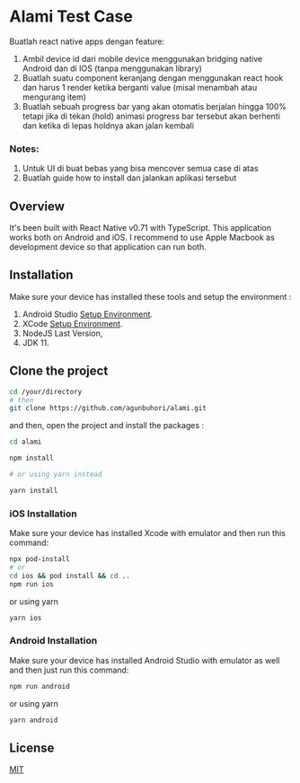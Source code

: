 # Alami Test Case

Buatlah react native apps dengan feature:

1. Ambil device id dari mobile device menggunakan bridging native Android dan di IOS (tanpa
   menggunakan library)
2. Buatlah suatu component keranjang dengan menggunakan react hook dan harus 1 render
   ketika berganti value (misal menambah atau mengurang item)
3. Buatlah sebuah progress bar yang akan otomatis berjalan hingga 100% tetapi jika di tekan
   (hold) animasi progress bar tersebut akan berhenti dan ketika di lepas holdnya akan jalan
   kembali

### Notes:

1. Untuk UI di buat bebas yang bisa mencover semua case di atas
2. Buatlah guide how to install dan jalankan aplikasi tersebut

## Overview

It's been built with React Native v0.71 with TypeScript. This application works both on Android and iOS. I recommend to use Apple Macbook as development device so that application can run both.

## Installation

Make sure your device has installed these tools and setup the environment :

1. Android Studio [Setup Environment](https://reactnative.dev/docs/environment-setup).
2. XCode [Setup Environment](https://reactnative.dev/docs/environment-setup).
3. NodeJS Last Version,
4. JDK 11.

## Clone the project

```bash
cd /your/directory
# then
git clone https://github.com/agunbuhori/alami.git
```

and then, open the project and install the packages :

```bash
cd alami

npm install

# or using yarn instead

yarn install
```

### iOS Installation

Make sure your device has installed Xcode with emulator and then run this command:

```bash
npx pod-install
# or
cd ios && pod install && cd ..
npm run ios
```
or using yarn 
```bash
yarn ios
```

### Android Installation

Make sure your device has installed Android Studio with emulator as well and then just run this command:

```bash
npm run android
```
or using yarn 
```bash
yarn android
```

##

## License

[MIT](https://choosealicense.com/licenses/mit/)

